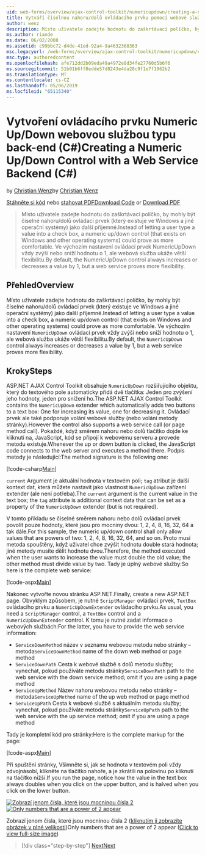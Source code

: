 ```yaml
---
uid: web-forms/overview/ajax-control-toolkit/numericupdown/creating-a-numeric-up-down-control-with-a-web-service-backend-cs
title: Vytváří číselnou nahoru/dolů ovládacího prvku pomocí webové služby back-endu (C#) | Dokumentace Microsoftu
author: wenz
description: Místo uživatele zadejte hodnotu do zaškrtávací políčko, by mohly být číselné směrem nahoru nebo dolů ovládací prvek (který existuje ve Windows a jiné operační systémy) jako další c...
ms.author: riande
ms.date: 06/02/2008
ms.assetid: c99bbc72-d4de-41ed-92a4-9a4632368363
msc.legacyurl: /web-forms/overview/ajax-control-toolkit/numericupdown/creating-a-numeric-up-down-control-with-a-web-service-backend-cs
msc.type: authoredcontent
ms.openlocfilehash: afe712dd2b09eda49a4972e8d34fe27760d5b6f6
ms.sourcegitcommit: 51b01b6ff8edde57d8243e4da28c9f1e7f1962b2
ms.translationtype: MT
ms.contentlocale: cs-CZ
ms.lasthandoff: 05/06/2019
ms.locfileid: "65115340"
---
```

# <a name="creating-a-numeric-updown-control-with-a-web-service-backend-c"></a><span data-ttu-id="a37e2-103">Vytvoření ovládacího prvku Numeric Up/Down webovou službou typu back-end (C#)</span><span class="sxs-lookup"><span data-stu-id="a37e2-103">Creating a Numeric Up/Down Control with a Web Service Backend (C#)</span></span>

<span data-ttu-id="a37e2-104">by [Christian Wenz](https://github.com/wenz)</span><span class="sxs-lookup"><span data-stu-id="a37e2-104">by [Christian Wenz](https://github.com/wenz)</span></span>

<span data-ttu-id="a37e2-105">[Stáhněte si kód](http://download.microsoft.com/download/9/3/f/93f8daea-bebd-4821-833b-95205389c7d0/numericupdown1.cs.zip) nebo [stahovat PDF](http://download.microsoft.com/download/2/d/c/2dc10e34-6983-41d4-9c08-f78f5387d32b/numericupdown1CS.pdf)</span><span class="sxs-lookup"><span data-stu-id="a37e2-105">[Download Code](http://download.microsoft.com/download/9/3/f/93f8daea-bebd-4821-833b-95205389c7d0/numericupdown1.cs.zip) or [Download PDF](http://download.microsoft.com/download/2/d/c/2dc10e34-6983-41d4-9c08-f78f5387d32b/numericupdown1CS.pdf)</span></span>

> <span data-ttu-id="a37e2-106">Místo uživatele zadejte hodnotu do zaškrtávací políčko, by mohly být číselné nahoru/dolů ovládací prvek (který existuje ve Windows a jiné operační systémy) jako další příjemné.</span><span class="sxs-lookup"><span data-stu-id="a37e2-106">Instead of letting a user type a value into a check box, a numeric up/down control (that exists on Windows and other operating systems) could prove as more comfortable.</span></span> <span data-ttu-id="a37e2-107">Ve výchozím nastavení ovládací prvek NumericUpDown vždy zvýší nebo sníží hodnotu o 1, ale webová služba ukáže větší flexibilitu.</span><span class="sxs-lookup"><span data-stu-id="a37e2-107">By default, the NumericUpDown control always increases or decreases a value by 1, but a web service proves more flexibility.</span></span>

## <a name="overview"></a><span data-ttu-id="a37e2-108">Přehled</span><span class="sxs-lookup"><span data-stu-id="a37e2-108">Overview</span></span>

<span data-ttu-id="a37e2-109">Místo uživatele zadejte hodnotu do zaškrtávací políčko, by mohly být číselné nahoru/dolů ovládací prvek (který existuje ve Windows a jiné operační systémy) jako další příjemné.</span><span class="sxs-lookup"><span data-stu-id="a37e2-109">Instead of letting a user type a value into a check box, a numeric up/down control (that exists on Windows and other operating systems) could prove as more comfortable.</span></span> <span data-ttu-id="a37e2-110">Ve výchozím nastavení `NumericUpDown` ovládací prvek vždy zvýší nebo sníží hodnotu o 1, ale webová služba ukáže větší flexibilitu.</span><span class="sxs-lookup"><span data-stu-id="a37e2-110">By default, the `NumericUpDown` control always increases or decreases a value by 1, but a web service proves more flexibility.</span></span>

## <a name="steps"></a><span data-ttu-id="a37e2-111">Kroky</span><span class="sxs-lookup"><span data-stu-id="a37e2-111">Steps</span></span>

<span data-ttu-id="a37e2-112">ASP.NET AJAX Control Toolkit obsahuje `NumericUpDown` rozšiřujícího objektu, který do textového pole automaticky přidá dvě tlačítka: Jeden pro zvýšení jeho hodnoty, jeden pro snížení ho.</span><span class="sxs-lookup"><span data-stu-id="a37e2-112">The ASP.NET AJAX Control Toolkit contains the `NumericUpDown` extender which automatically adds two buttons to a text box: One for increasing its value, one for decreasing it.</span></span> <span data-ttu-id="a37e2-113">Ovládací prvek ale také podporuje volání webové služby (nebo volání metody stránky).</span><span class="sxs-lookup"><span data-stu-id="a37e2-113">However the control also supports a web service call (or page method call).</span></span> <span data-ttu-id="a37e2-114">Pokaždé, když směrem nahoru nebo dolů tlačítko dojde ke kliknutí na, JavaScript, kód se připojí k webovému serveru a provede metodu existuje.</span><span class="sxs-lookup"><span data-stu-id="a37e2-114">Whenever the up or down button is clicked, the JavaScript code connects to the web server and executes a method there.</span></span> <span data-ttu-id="a37e2-115">Podpis metody je následující:</span><span class="sxs-lookup"><span data-stu-id="a37e2-115">The method signature is the following one:</span></span>

[!code-csharp[Main](creating-a-numeric-up-down-control-with-a-web-service-backend-cs/samples/sample1.cs)]

<span data-ttu-id="a37e2-116">`current` Argument je aktuální hodnota v textovém poli; `tag` atribut je další kontext dat, která můžete nastavit jako vlastnost `NumericUpDown` zařízení extender (ale není potřeba).</span><span class="sxs-lookup"><span data-stu-id="a37e2-116">The `current` argument is the current value in the text box; the `tag` attribute is additional context data that can be set as a property of the `NumericUpDown` extender (but is not required).</span></span>

<span data-ttu-id="a37e2-117">V tomto příkladu se číselné směrem nahoru nebo dolů ovládací prvek povolit pouze hodnoty, které jsou pro mocniny dvou: 1, 2, 4, 8, 16, 32, 64 a tak dále.</span><span class="sxs-lookup"><span data-stu-id="a37e2-117">For this sample, the numeric up/down control shall only allow values that are powers of two: 1, 2, 4, 8, 16, 32, 64, and so on.</span></span> <span data-ttu-id="a37e2-118">Proto musí metoda spouštěny, když uživatel chce zvýšit hodnotu double stará hodnota; jiné metody musíte dělit hodnotu dvou.</span><span class="sxs-lookup"><span data-stu-id="a37e2-118">Therefore, the method executed when the user wants to increase the value must double the old value; the other method must divide value by two.</span></span> <span data-ttu-id="a37e2-119">Tady je úplný webové služby:</span><span class="sxs-lookup"><span data-stu-id="a37e2-119">So here is the complete web service:</span></span>

[!code-aspx[Main](creating-a-numeric-up-down-control-with-a-web-service-backend-cs/samples/sample2.aspx)]

<span data-ttu-id="a37e2-120">Nakonec vytvořte novou stránku ASP.NET.</span><span class="sxs-lookup"><span data-stu-id="a37e2-120">Finally, create a new ASP.NET page.</span></span> <span data-ttu-id="a37e2-121">Obvyklým způsobem, je nutné `ScriptManager` ovládací prvek, `TextBox` ovládacího prvku a `NumericUpDownExtender` ovládacího prvku.</span><span class="sxs-lookup"><span data-stu-id="a37e2-121">As usual, you need a `ScriptManager` control, a `TextBox` control and a `NumericUpDownExtender` control.</span></span> <span data-ttu-id="a37e2-122">K tomu je nutné zadat informace o webových službách:</span><span class="sxs-lookup"><span data-stu-id="a37e2-122">For the latter, you have to provide the web service information:</span></span>

- <span data-ttu-id="a37e2-123">`ServiceDownMethod` název v seznamu webovou metodu nebo stránky – metoda</span><span class="sxs-lookup"><span data-stu-id="a37e2-123">`ServiceDownMethod` name of the down web method or page method</span></span>
- <span data-ttu-id="a37e2-124">`ServiceDownPath` Cesta k webové službě s dolů metodu služby; vynechat, pokud používáte metodu stránky</span><span class="sxs-lookup"><span data-stu-id="a37e2-124">`ServiceDownPath` path to the web service with the down service method; omit if you are using a page method</span></span>
- <span data-ttu-id="a37e2-125">`ServiceUpMethod` Název nahoru webovou metodu nebo stránky – metoda</span><span class="sxs-lookup"><span data-stu-id="a37e2-125">`ServiceUpMethod` name of the up web method or page method</span></span>
- <span data-ttu-id="a37e2-126">`ServiceUpPath` Cesta k webové službě s aktuálním metodu služby; vynechat, pokud používáte metodu stránky</span><span class="sxs-lookup"><span data-stu-id="a37e2-126">`ServiceUpPath` path to the web service with the up service method; omit if you are using a page method</span></span>

<span data-ttu-id="a37e2-127">Tady je kompletní kód pro stránky:</span><span class="sxs-lookup"><span data-stu-id="a37e2-127">Here is the complete markup for the page:</span></span>

[!code-aspx[Main](creating-a-numeric-up-down-control-with-a-web-service-backend-cs/samples/sample3.aspx)]

<span data-ttu-id="a37e2-128">Při spuštění stránky, Všimněte si, jak se hodnota v textovém poli vždy zdvojnásobí, klikněte na tlačítko nahoře, a je zkrátili na polovinu po kliknutí na tlačítko nižší.</span><span class="sxs-lookup"><span data-stu-id="a37e2-128">If you run the page, notice how the value in the text box always doubles when you click on the upper button, and is halved when you click on the lower button.</span></span>

<span data-ttu-id="a37e2-129">[![Zobrazí jenom čísla, které jsou mocninou čísla 2](creating-a-numeric-up-down-control-with-a-web-service-backend-cs/_static/image2.png)](creating-a-numeric-up-down-control-with-a-web-service-backend-cs/_static/image1.png)</span><span class="sxs-lookup"><span data-stu-id="a37e2-129">[![Only numbers that are a power of 2 appear](creating-a-numeric-up-down-control-with-a-web-service-backend-cs/_static/image2.png)](creating-a-numeric-up-down-control-with-a-web-service-backend-cs/_static/image1.png)</span></span>

<span data-ttu-id="a37e2-130">Zobrazí jenom čísla, které jsou mocninou čísla 2 ([kliknutím ji zobrazíte obrázek v plné velikosti](creating-a-numeric-up-down-control-with-a-web-service-backend-cs/_static/image3.png))</span><span class="sxs-lookup"><span data-stu-id="a37e2-130">Only numbers that are a power of 2 appear ([Click to view full-size image](creating-a-numeric-up-down-control-with-a-web-service-backend-cs/_static/image3.png))</span></span>

> [!div class="step-by-step"]
> [<span data-ttu-id="a37e2-131">Next</span><span class="sxs-lookup"><span data-stu-id="a37e2-131">Next</span></span>](creating-a-numeric-up-down-control-with-a-web-service-backend-vb.md)
